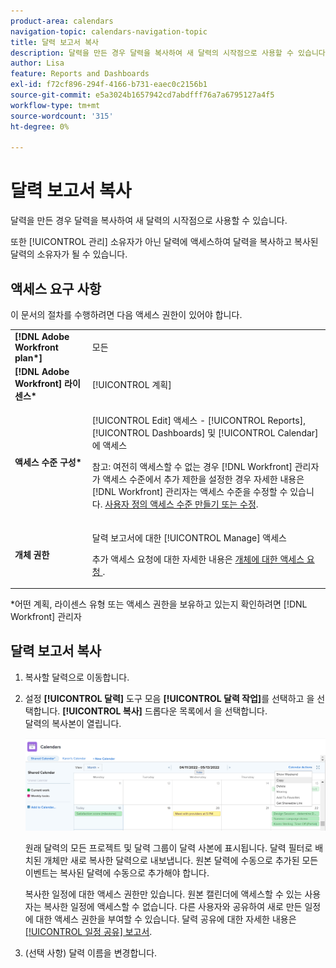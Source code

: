 ```yaml
---
product-area: calendars
navigation-topic: calendars-navigation-topic
title: 달력 보고서 복사
description: 달력을 만든 경우 달력을 복사하여 새 달력의 시작점으로 사용할 수 있습니다.
author: Lisa
feature: Reports and Dashboards
exl-id: f72cf896-294f-4166-b731-eaec0c2156b1
source-git-commit: e5a3024b1657942cd7abdfff76a7a6795127a4f5
workflow-type: tm+mt
source-wordcount: '315'
ht-degree: 0%

---
```


# 달력 보고서 복사

달력을 만든 경우 달력을 복사하여 새 달력의 시작점으로 사용할 수 있습니다.

또한 [!UICONTROL 관리] 소유자가 아닌 달력에 액세스하여 달력을 복사하고 복사된 달력의 소유자가 될 수 있습니다.

## 액세스 요구 사항

이 문서의 절차를 수행하려면 다음 액세스 권한이 있어야 합니다.

<table style="table-layout:auto"> 
 <col> 
 </col> 
 <col> 
 </col> 
 <tbody> 
  <tr> 
   <td role="rowheader"><strong>[!DNL Adobe Workfront plan*]</strong></td> 
   <td> <p>모든</p> </td> 
  </tr> 
  <tr> 
   <td role="rowheader"><strong>[!DNL Adobe Workfront] 라이센스*</strong></td> 
   <td> <p>[!UICONTROL 계획] </p> </td> 
  </tr> 
  <tr> 
   <td role="rowheader"><strong>액세스 수준 구성*</strong></td> 
   <td> <p>[!UICONTROL Edit] 액세스 - [!UICONTROL Reports], [!UICONTROL Dashboards] 및 [!UICONTROL Calendar]에 액세스</p> <p>참고: 여전히 액세스할 수 없는 경우 [!DNL Workfront] 관리자가 액세스 수준에서 추가 제한을 설정한 경우 자세한 내용은 [!DNL Workfront] 관리자는 액세스 수준을 수정할 수 있습니다. <a href="../../../administration-and-setup/add-users/configure-and-grant-access/create-modify-access-levels.md" class="MCXref xref">사용자 정의 액세스 수준 만들기 또는 수정</a>.</p> </td> 
  </tr> 
  <tr> 
   <td role="rowheader"><strong>개체 권한</strong></td> 
   <td> <p>달력 보고서에 대한 [!UICONTROL Manage] 액세스</p> <p>추가 액세스 요청에 대한 자세한 내용은 <a href="../../../workfront-basics/grant-and-request-access-to-objects/request-access.md" class="MCXref xref">개체에 대한 액세스 요청 </a>.</p> </td> 
  </tr> 
 </tbody> 
</table>

&#42;어떤 계획, 라이센스 유형 또는 액세스 권한을 보유하고 있는지 확인하려면 [!DNL Workfront] 관리자

## 달력 보고서 복사

1. 복사할 달력으로 이동합니다.
1. 설정 **[!UICONTROL 달력]** 도구 모음 **[!UICONTROL 달력 작업]**&#x200B;를 선택하고 을 선택합니다. **[!UICONTROL 복사]** 드롭다운 목록에서 을 선택합니다.\
   달력의 복사본이 열립니다.

   ![달력 보고서 복사](assets/copy-calendar-report.png)

   원래 달력의 모든 프로젝트 및 달력 그룹이 달력 사본에 표시됩니다. 달력 필터로 배치된 개체만 새로 복사한 달력으로 내보냅니다. 원본 달력에 수동으로 추가된 모든 이벤트는 복사된 달력에 수동으로 추가해야 합니다.

   복사한 일정에 대한 액세스 권한만 있습니다. 원본 캘린더에 액세스할 수 있는 사용자는 복사한 일정에 액세스할 수 없습니다. 다른 사용자와 공유하여 새로 만든 일정에 대한 액세스 권한을 부여할 수 있습니다. 달력 공유에 대한 자세한 내용은 [[!UICONTROL 일정 공유] 보고서](../../../reports-and-dashboards/reports/calendars/share-a-calendar-report.md).

1. (선택 사항) 달력 이름을 변경합니다.
